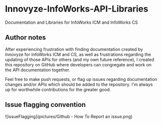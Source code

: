 # Innovyze-InfoWorks-API-Libraries

Documentation and Libraries for InfoWorks ICM and InfoWorks CS

## Author notes

After experiencing frustration with finding documentation created by Innovyze for InfoWorks ICM and CS, as well as frustrations regarding the updating of those APIs for others (and my own future reference), I created this repository on GitHub where developers can congregate and work on the API documentation together.

Feel free to make push requests, or flag up issues regarding documentation changes and/or APIs which should be added to the repository. I'm always up for worthwhile contributions for the greater good.


## Issue flagging convention

![issueFlagging](pictures/Github - How To Report an issue.png)

